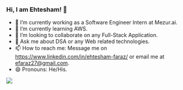 ### Hi, I am Ehtesham! 👋

- 🔭 I’m currently working as a Software Engineer Intern at Mezur.ai.
- 🌱 I’m currently learning AWS.
- 👯 I’m looking to collaborate on any Full-Stack Application.
- 💬 Ask me about DSA or any Web related technologies.
- 📫 How to reach me: Message me on https://www.linkedin.com/in/ehtesham-faraz/ or email me at efaraz27@gmail.com.
- 😄 Pronouns: He/His.

<img src="https://github-readme-stats.vercel.app/api?username=efaraz27&&show_icons=true&title_color=ffffff&icon_color=bb2acf&text_color=daf7dc&bg_color=151515">

